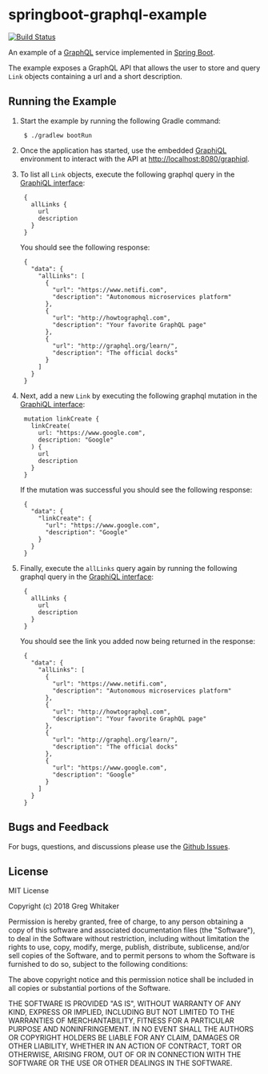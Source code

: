 # springboot-graphql-example
[![Build Status](https://travis-ci.org/gregwhitaker/springboot-graphql-example.svg?branch=master)](https://travis-ci.org/gregwhitaker/springboot-graphql-example)

An example of a [GraphQL](http://graphql.org/) service implemented in [Spring Boot](https://projects.spring.io/spring-boot/).

The example exposes a GraphQL API that allows the user to store and query `Link` objects containing a url and a short description.

## Running the Example
1. Start the example by running the following Gradle command:

        $ ./gradlew bootRun 

2. Once the application has started, use the embedded [GraphiQL](https://github.com/graphql/graphiql) environment to interact with the API at [http://localhost:8080/graphiql](http://localhost:8080/graphiql).

3. To list all `Link` objects, execute the following graphql query in the [GraphiQL interface](http://localhost:8080/graphiql):

        {
          allLinks {
            url
            description
          }
        }
        
    You should see the following response:

        {
          "data": {
            "allLinks": [
              {
                "url": "https://www.netifi.com",
                "description": "Autonomous microservices platform"
              },
              {
                "url": "http://howtographql.com",
                "description": "Your favorite GraphQL page"
              },
              {
                "url": "http://graphql.org/learn/",
                "description": "The official docks"
              }
            ]
          }
        }

4. Next, add a new `Link` by executing the following graphql mutation in the [GraphiQL interface](http://localhost:8080/graphiql):

        mutation linkCreate {
          linkCreate(
            url: "https://www.google.com",
            description: "Google"
          ) {
            url
            description
          }
        }

    If the mutation was successful you should see the following response:
    
        {
          "data": {
            "linkCreate": {
              "url": "https://www.google.com",
              "description": "Google"
            }
          }
        }

5. Finally, execute the `allLinks` query again by running the following graphql query in the [GraphiQL interface](http://localhost:8080/graphiql):

        {
          allLinks {
            url
            description
          }
        }
        
    You should see the link you added now being returned in the response:

        {
          "data": {
            "allLinks": [
              {
                "url": "https://www.netifi.com",
                "description": "Autonomous microservices platform"
              },
              {
                "url": "http://howtographql.com",
                "description": "Your favorite GraphQL page"
              },
              {
                "url": "http://graphql.org/learn/",
                "description": "The official docks"
              },
              {
                "url": "https://www.google.com",
                "description": "Google"
              }
            ]
          }
        }

## Bugs and Feedback
For bugs, questions, and discussions please use the [Github Issues](https://github.com/gregwhitaker/springboot-graphql-example/issues).

## License
MIT License

Copyright (c) 2018 Greg Whitaker

Permission is hereby granted, free of charge, to any person obtaining a copy
of this software and associated documentation files (the "Software"), to deal
in the Software without restriction, including without limitation the rights
to use, copy, modify, merge, publish, distribute, sublicense, and/or sell
copies of the Software, and to permit persons to whom the Software is
furnished to do so, subject to the following conditions:

The above copyright notice and this permission notice shall be included in all
copies or substantial portions of the Software.

THE SOFTWARE IS PROVIDED "AS IS", WITHOUT WARRANTY OF ANY KIND, EXPRESS OR
IMPLIED, INCLUDING BUT NOT LIMITED TO THE WARRANTIES OF MERCHANTABILITY,
FITNESS FOR A PARTICULAR PURPOSE AND NONINFRINGEMENT. IN NO EVENT SHALL THE
AUTHORS OR COPYRIGHT HOLDERS BE LIABLE FOR ANY CLAIM, DAMAGES OR OTHER
LIABILITY, WHETHER IN AN ACTION OF CONTRACT, TORT OR OTHERWISE, ARISING FROM,
OUT OF OR IN CONNECTION WITH THE SOFTWARE OR THE USE OR OTHER DEALINGS IN THE
SOFTWARE.